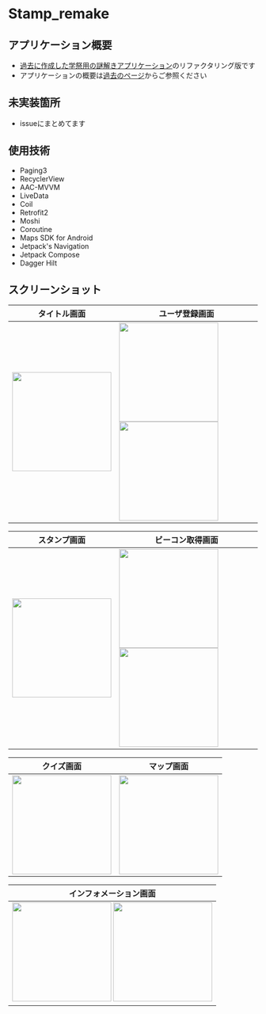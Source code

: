 # Stamp_remake

## アプリケーション概要

- [過去に作成した学祭用の謎解きアプリケーション](https://github.com/taked137/Stamprally_app)のリファクタリング版です
- アプリケーションの概要は[過去のページ](https://github.com/taked137/Stamprally_app)からご参照ください

## 未実装箇所

- issueにまとめてます

## 使用技術

- Paging3
- RecyclerView
- AAC-MVVM
- LiveData
- Coil
- Retrofit2
- Moshi
- Coroutine
- Maps SDK for Android
- Jetpack's Navigation
- Jetpack Compose
- Dagger Hilt

## スクリーンショット

|タイトル画面|ユーザ登録画面|
|----|----|
|<img src="https://user-images.githubusercontent.com/89126540/136697339-fe4d8efc-da44-40c5-8dfa-3c2de198fae8.jpg" width=200>|<img src="https://user-images.githubusercontent.com/89126540/136697512-60693071-c4df-40e3-b865-630ce00a1d00.jpg" width=200> <img src="https://user-images.githubusercontent.com/89126540/136697432-2e596ddc-bf15-4412-91c8-d6018f486623.jpg" width=200>|

|スタンプ画面|ビーコン取得画面|
|----|----|
|<img src="https://user-images.githubusercontent.com/89126540/136697577-e1ebb124-8769-4d62-93b8-376208c772d5.jpg" width=200>|<img src="https://user-images.githubusercontent.com/89126540/136697582-29ed4d38-338a-4390-b1af-9268b6f57232.jpg" width=200> <img src="https://user-images.githubusercontent.com/89126540/136697588-9e6b72a8-db7d-41ed-8802-b17561ea0b51.jpg" width=200>|

|クイズ画面|マップ画面|
|----|----|
|<img src="https://user-images.githubusercontent.com/89126540/136697624-4fc26f21-4830-403a-b679-49a565caa1b7.jpg" width=200>|<img src="https://user-images.githubusercontent.com/89126540/136697630-3b917c76-636c-4772-a5e3-7a16e6976a0e.jpg" width=200>|

|インフォメーション画面|
|----|
|<img src="https://user-images.githubusercontent.com/89126540/136697653-0f00cc21-2a7c-47c1-a7d4-1f517dbb60af.jpg" width=200> <img src="https://user-images.githubusercontent.com/89126540/136697667-3a55ee3b-73af-4201-858a-13b14e28f3ea.jpg" width=200>|

